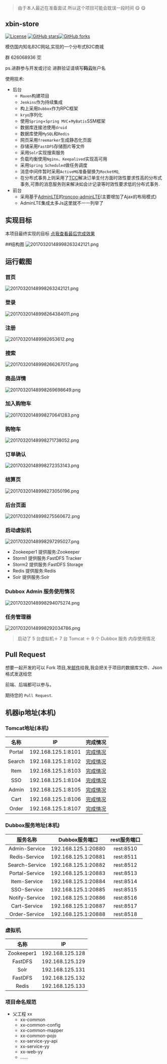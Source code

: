 > 由于本人最近在准备面试 所以这个项目可能会耽误一段时间 :yum: :yum:

## xbin-store
[![License](https://img.shields.io/badge/license-GPL-blue.svg)](LICENSE)
[![GitHub stars](https://img.shields.io/github/stars/xubinux/xbin-store.svg?style=social&label=Stars)](https://git.oschina.net/binu/xbin-store)[![GitHub forks](https://img.shields.io/github/forks/xubinux/xbin-store.svg?style=social&label=Fork)](https://git.oschina.net/binu/xbin-store)

模仿国内知名B2C网站,实现的一个分布式B2C商城

群 626068936 :u7a7a: 

ps.进群参与开发或讨论 进群验证请填写**码云**账户名

使用技术:

* 后台
	* `Maven`构建项目
	* `Jenkins`作为持续集成
	* 构上采用`Dubbox`作为RPC框架
	* `kryo`序列化
	* 使用`Spring`+`Spring MVC`+`MyBatis`SSM框架
	* 数据库连接池使用`druid`
	* 数据库使用`MySQL`和`Redis`
	* 网页采用`freemarker`生成静态化页面
	* 存储采用`FastDFS`存储图片等文件
	* 采用`Solr`实现搜索服务
	* 负载均衡使用`Nginx`、`Keepalived`实现高可用
	* 采用`Spring Scheduled`做任务调度
	* 消息中间件暂时采用`ActiveMQ`准备替换为`RocketMQ`,
	* 在分布式事务上则采用了[TCC](https://github.com/changmingxie/tcc-transaction)解决订单支付方面时效性要求性高的分布式事务,可靠的消息服务则来解决如会计记录等时效性要求低的分布式事务.
* 前台
	* 采用基于[AdminLTE](https://github.com/almasaeed2010/AdminLTE)的[roncoo-adminLTE](https://github.com/roncoo/roncoo-adminLTE)(主要增加了Ajax的布局模式)
	* AdminLTE集成太多Js这里就不一一列举了
	
	
	
	
## 实现目标

本项目最终实现的目标 [点我查看最后完成效果](https://www.jd.com)

##结构图
![20170320148998263242121.png](http://git.oschina.net/binu/xbin-store/raw/master/Images/xbin-store.png)

## 运行截图
### 首页
![20170320148998263242121.png](http://git.oschina.net/binu/xbin-store/raw/master/Images/首页.png)

### 登录
![20170320148998264384011.png](http://git.oschina.net/binu/xbin-store/raw/master/Images/登录.png)

### 注册
![201703201489982653612.png](http://git.oschina.net/binu/xbin-store/raw/master/Images/注册.png)

### 搜索
![20170320148998266267017.png](http://git.oschina.net/binu/xbin-store/raw/master/Images/搜索.png)

### 商品详情
![20170320148998269698649.png](http://git.oschina.net/binu/xbin-store/raw/master/Images/商品详情.png)

### 加入购物车
![20170320148998270641283.png](http://git.oschina.net/binu/xbin-store/raw/master/Images/加入购物车.png)

### 购物车
![20170320148998271738052.png](http://git.oschina.net/binu/xbin-store/raw/master/Images/购物车.png)

### 订单确认
![20170320148998272353143.png](http://git.oschina.net/binu/xbin-store/raw/master/Images/订单确认.png)

### 结算页
![20170320148998273050196.png](http://git.oschina.net/binu/xbin-store/raw/master/Images/结算页.png)

### 后台页面
![20170320148998275560672.png](http://git.oschina.net/binu/xbin-store/raw/master/Images/后台.png)

### 启动虚拟机
![20170320148998297295027.png](http://git.oschina.net/binu/xbin-store/raw/master/Images/虚拟机.png)

* Zookeeper1    提供服务:Zookeeper
* Storm1        提供服务:FastDFS Tracker
* Storm2        提供服务:FastDFS Storage
* Redis         提供服务:Redis
* Solr          提供服务:Solr

### Dubbox Admin 服务使用情况
![20170320148998294075274.png](http://git.oschina.net/binu/xbin-store/raw/master/Images/Dubbox.png)

### 任务管理器
![20170320148998292034786.png](http://git.oschina.net/binu/xbin-store/raw/master/Images/任务管理器.png)

> 启动了 5 台虚拟机＋ 7 台 Tomcat ＋ 9 个 Dubbox 服务 内存使用情况

## Pull Request
想要一起开发的可以 Fork 项目,发[邮件](Mailto:xu.binux@gmail.com?Subject=参与开发xbin-store)给我,我会把关于项目的数据库文件、Json 格式发送给您

前端、后端都可以参与。

期待您的 `Pull Request`.

## 机器ip地址(本机)

### Tomcat地址(本机)
|名称|IP|完成情况|
|:---------------:|:---------------:|:---------------:|
| Portal  |192.168.125.1:8101 |[完成情况](https://git.oschina.net/binu/xbin-store/blob/master/xbin-store-web-portal/README.md)|
| Search  |192.168.125.1:8102 |[完成情况](https://git.oschina.net/binu/xbin-store/blob/master/xbin-store-web-search/README.md)|
| Item    |192.168.125.1:8103 |[完成情况](https://git.oschina.net/binu/xbin-store/blob/master/xbin-store-web-item/README.md)|
| SSO     |192.168.125.1:8104 |[完成情况](https://git.oschina.net/binu/xbin-store/blob/master/xbin-store-web-sso/README.md)|
| Admin   |192.168.125.1:8105 |[完成情况](https://git.oschina.net/binu/xbin-store/tree/master/xbin-store-web-admin/README.md)|
| Cart    |192.168.125.1:8106 |[完成情况](https://git.oschina.net/binu/xbin-store/tree/master/xbin-store-web-cart/README.md)|
| Order   |192.168.125.1:8107 |[完成情况](https://git.oschina.net/binu/xbin-store/blob/master/xbin-store-web-order/README.md)|

### Dubbox服务地址(本机)
| 服务名称|Dubbox服务端口  |rest服务端口|
|:---------------:|:---------------:|:---------------:|
| Admin-Service      | 192.168.125.1:20880 |rest:8510 |
| Redis-Service      | 192.168.125.1:20881 |rest:8511 |
| Search-Service     | 192.168.125.1:20882 |rest:8512 |
| Portal-Service     | 192.168.125.1:20883 |rest:8513 |
| Item-Service       | 192.168.125.1:20884 |rest:8514 |
| SSO-Service        | 192.168.125.1:20885 |rest:8515 |
| Notify-Service     | 192.168.125.1:20886 |rest:8516 |
| Cart-Service       | 192.168.125.1:20887 |rest:8517 |
| Order-Service      | 192.168.125.1:20888 |rest:8518 |


### 虚拟机
|名称|IP|
|:---------------:|:---------------:|
| Zookeeper1    |192.168.125.128|
| FastDFS       |192.168.125.129|
| Solr          |192.168.125.131|
| FastDFS       |192.168.125.132|
| Redis         |192.168.125.133|

### 项目命名规范
* 父工程 xx
    * xx-common
    * xx-common-config
    * xx-common-mapper
    * xx-common-pojo
    * xx-service-yy-api
    * xx-service-yy
    * xx-web-yy
    * ......